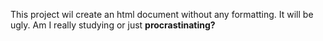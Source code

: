 This project wil create an html document without any formatting. It will be ugly. Am I really studying or just **procrastinating?**